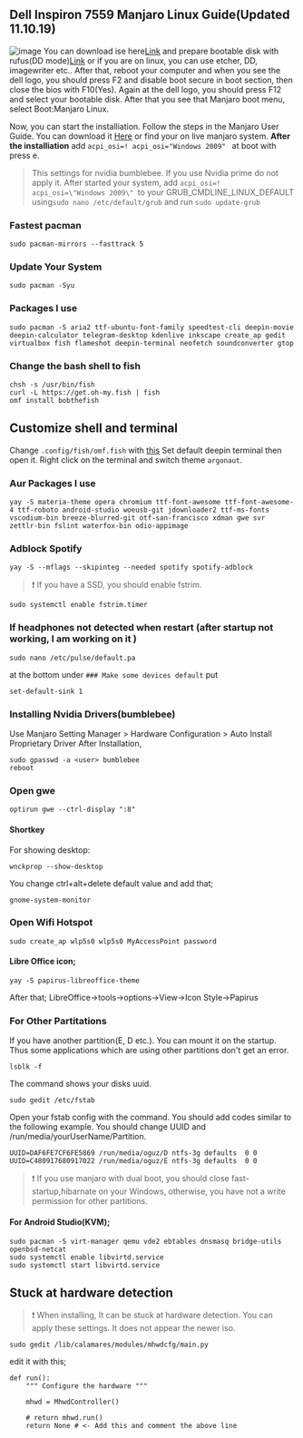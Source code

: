 ## Dell Inspiron 7559 Manjaro Linux Guide(Updated 11.10.19)
![image](https://github.com/oguzkaganeren/manjarodell7559.github.io/blob/master/Screenshot%20from%202018-03-23%2021-29-18.png)
You can download ise here[Link](https://manjaro.org/download/official/gnome/) and prepare bootable disk with rufus(DD mode)[Link](https://rufus.akeo.ie/) or if you are on linux, you can use etcher, DD, imagewriter etc.. After that, reboot your computer and when you see the dell logo, you should press F2 and disable boot secure in boot section, then close the bios with F10(Yes). Again at the dell logo, you should press F12 and select your bootable disk. After that you see that Manjaro boot menu, select Boot:Manjaro Linux. 

Now, you can start the installiation. Follow the steps in the Manjaro User Guide. You can download it [Here](https://manjaro.org/support/userguide/) or find your on live manjaro system.
**After the installiation**
add 
```acpi_osi=! acpi_osi="Windows 2009" ``` 
at boot with press e.
> This settings for nvidia bumblebee. If you use Nvidia prime do not apply it.
After started your system, add `acpi_osi=! acpi_osi=\"Windows 2009\" `to your GRUB_CMDLINE_LINUX_DEFAULT using`sudo nano /etc/default/grub` and run `sudo update-grub`
### Fastest pacman
```
sudo pacman-mirrors --fasttrack 5
```
### Update Your System
```
sudo pacman -Syu
```



### Packages I use
```
sudo pacman -S aria2 ttf-ubuntu-font-family speedtest-cli deepin-movie deepin-calculator telegram-desktop kdenlive inkscape create_ap gedit virtualbox fish flameshot deepin-terminal neofetch soundconverter gtop
```
### Change the bash shell to fish
```
chsh -s /usr/bin/fish
curl -L https://get.oh-my.fish | fish
omf install bobthefish
```
## Customize shell and terminal
Change `.config/fish/omf.fish` with [this](https://github.com/oguzkaganeren/manjaro-cinnamon-dell-7559/blob/master/.config/fish/omf.fish)
Set default deepin terminal then open it. Right click on the terminal and switch theme `argonaut`.
### Aur Packages I use
```
yay -S materia-theme opera chromium ttf-font-awesome ttf-font-awesome-4 ttf-roboto android-studio woeusb-git jdownloader2 ttf-ms-fonts vscodium-bin breeze-blurred-git otf-san-francisco xdman gwe svr zettlr-bin fslint waterfox-bin odio-appimage
```
### Adblock Spotify
```
yay -S --mflags --skipinteg --needed spotify spotify-adblock
```
>  :exclamation: If you have a SSD, you should enable fstrim.
```
sudo systemctl enable fstrim.timer
```
### If headphones not detected when restart (after startup not working, I am working on it )
```
sudo nano /etc/pulse/default.pa
```
at the bottom under `### Make some devices default` put
```
set-default-sink 1
```
### Installing Nvidia Drivers(bumblebee)
Use Manjaro Setting Manager > Hardware Configuration > Auto Install Proprietary Driver
After Installation,
```
sudo gpasswd -a <user> bumblebee
reboot
```
### Open gwe
```
optirun gwe --ctrl-display ":8"
```

#### Shortkey
For showing desktop:
```
wnckprop --show-desktop
```
You change ctrl+alt+delete default value and add that;
```
gnome-system-monitor
```
### Open Wifi Hotspot
```
sudo create_ap wlp5s0 wlp5s0 MyAccessPoint password
```

#### Libre Office icon;
```
yay -S papirus-libreoffice-theme
```
After that;
LibreOffice->tools->options->View->Icon Style->Papirus
### For Other Partitations
If you have another partition(E, D etc.). You can mount it on the startup. Thus some applications which are using other partitions don't get an error.

```
lsblk -f
```
The command shows your disks uuid.
```
sudo gedit /etc/fstab 
```
Open your fstab config with the command. You should add codes similar to the following example. You should change UUID and /run/media/yourUserName/Partition.
```
UUID=DAF6FE7CF6FE5869 /run/media/oguz/D ntfs-3g defaults  0 0
UUID=C480917680917022 /run/media/oguz/E ntfs-3g defaults  0 0
```

>  :exclamation: If you use manjaro with dual boot, you should close fast-startup,hibarnate on your Windows, otherwise, you have not a write permission for other partitions.
#### For Android Studio(KVM);
```
sudo pacman -S virt-manager qemu vde2 ebtables dnsmasq bridge-utils openbsd-netcat
sudo systemctl enable libvirtd.service
sudo systemctl start libvirtd.service
```

## Stuck at hardware detection
>  :exclamation: When installing, It can be stuck at hardware detection. You can apply these settings. It does not appear the newer iso.
```
sudo gedit /lib/calamares/modules/mhwdcfg/main.py
```
edit it with this;
```
def run():
    """ Configure the hardware """
    
    mhwd = MhwdController()
    
    # return mhwd.run()
    return None # <- Add this and comment the above line
```
